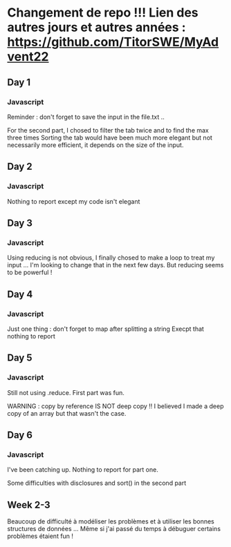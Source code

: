 # Changement de repo !!! Lien des autres jours et autres années : https://github.com/TitorSWE/MyAdvent22

## Day 1

### Javascript

Reminder : don't forget to save the input in the file.txt ..

For the second part, I chosed to filter the tab twice and to find the max three times
Sorting the tab would have been much more elegant but not necessarily more efficient, it depends on the size of the input.

## Day 2

### Javascript

Nothing to report except my code isn't elegant

## Day 3

### Javascript

Using reducing is not obvious, I finally chosed to make a loop to treat my input ... I'm looking to change that in the next few days.
But reducing seems to be powerful !

## Day 4

### Javascript 

Just one thing : don't forget to map after splitting a string
Execpt that nothing to report

## Day 5

### Javascript

Still not using .reduce. First part was fun.

WARNING : copy by reference IS NOT deep copy !!
I believed I made a deep copy of an array but that wasn't the case.

## Day 6

### Javascript

I've been catching up.
Nothing to report for part one.

Some difficulties with disclosures and sort() in the second part

## Week 2-3

Beaucoup de difficulté à modéliser les problèmes et à utiliser les bonnes structures de données ... Même si j'ai passé du temps à débuguer certains problèmes étaient fun !
